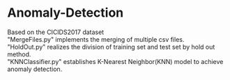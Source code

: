 # Anomaly-Detection
Based on the CICIDS2017 dataset<br>
"MergeFiles.py" implements the merging of multiple csv files.<br>
"HoldOut.py" realizes the division of training set and test set by hold out method.<br>
"KNNClassifier.py" establishes K-Nearest Neighbor(KNN) model to achieve anomaly detection.<br>
